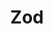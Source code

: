 ---
title: Zod
description: schema validation.
pagefind: false
# sidebar:
#     label: Ranking
#     order: 0
#     # hidden: true
#   badge:
#     text: New
#     variant: tip
# Variants = note, tip, danger, caution or success.
---